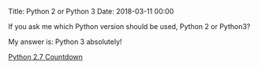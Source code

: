 Title: Python 2 or Python 3
Date: 2018-03-11 00:00

If you ask me which Python version should be used, Python 2 or Python3?

My answer is: Python 3 absolutely!

[Python 2.7 Countdown](https://pythonclock.org/)